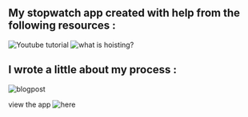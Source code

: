 ## My stopwatch app created with help from the following resources :
![Youtube tutorial](https://www.youtube.com/watch?v=z2Tmvhm5wd4&list=TLPQMTIwOTIwMjDCn4VfmUhaIg&index=7&ab_channel=CodingGator)
![what is hoisting?](https://developer.mozilla.org/en-US/docs/Glossary/Hoisting)

## I wrote a little about my process :
![blogpost]()

view the app ![here](https://cranky-beaver-964d73.netlify.app/) 
